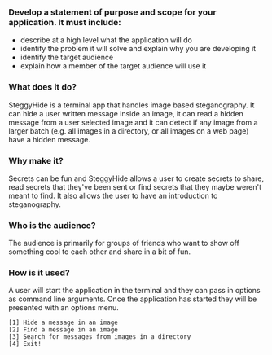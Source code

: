 ### Develop a statement of purpose and scope for your application. It must include:
- describe at a high level what the application will do
- identify the problem it will solve and explain why you are developing it
- identify the target audience
- explain how a member of the target audience will use it

### What does it do?
SteggyHide is a terminal app that handles image based steganography. It can hide a user written message inside an image, it can read a hidden message from a user selected image and it can detect if any image from a larger batch (e.g. all images in a directory, or all images on a web page) have a hidden message. 

### Why make it? 
Secrets can be fun and SteggyHide allows a user to create secrets to share, read secrets that they've been sent or find secrets that they maybe weren't meant to find. It also allows the user to have an introduction to steganography. 

### Who is the audience? 
The audience is primarily for groups of friends who want to show off something cool to each other and share in a bit of fun. 

### How is it used? 
A user will start the application in the terminal and they can pass in options as command line arguments. Once the application has started they will be presented with an options menu.

```
[1] Hide a message in an image
[2] Find a message in an image
[3] Search for messages from images in a directory
[4] Exit!
```




